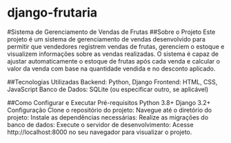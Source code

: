 # django-frutaria
#Sistema de Gerenciamento de Vendas de Frutas
##Sobre o Projeto
Este projeto é um sistema de gerenciamento de vendas desenvolvido para permitir que vendedores registrem vendas de frutas, gerenciem o estoque e visualizem informações sobre as vendas realizadas. O sistema é capaz de ajustar automaticamente o estoque de frutas após cada venda e calcular o valor da venda com base na quantidade vendida e no desconto aplicado.

##Tecnologias Utilizadas
Backend: Python, Django
Frontend: HTML, CSS, JavaScript
Banco de Dados: SQLite (ou especificar outro, se aplicável)

##Como Configurar e Executar
Pré-requisitos
Python 3.8+
Django 3.2+
Configuração
Clone o repositório do projeto:
Navegue até o diretório do projeto:
Instale as dependências necessárias:
Realize as migrações do banco de dados:
Execute o servidor de desenvolvimento:
Acesse http://localhost:8000 no seu navegador para visualizar o projeto.
